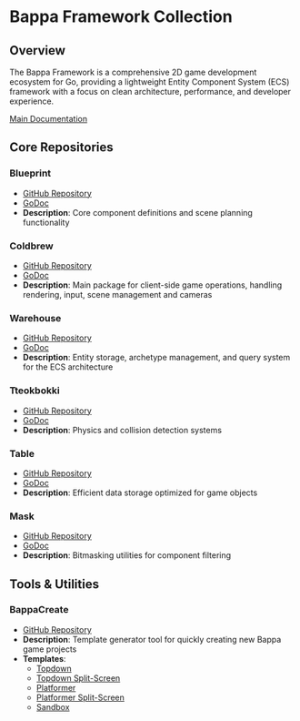 # Bappa Framework Collection

## Overview

The Bappa Framework is a comprehensive 2D game development ecosystem for Go, providing a lightweight Entity Component System (ECS) framework with a focus on clean architecture, performance, and developer experience.

[Main Documentation](https://dl43t3h5ccph3.cloudfront.net)

## Core Repositories

### Blueprint

- [GitHub Repository](https://github.com/TheBitDrifter/blueprint)
- [GoDoc](https://pkg.go.dev/github.com/TheBitDrifter/blueprint)
- **Description**: Core component definitions and scene planning functionality

### Coldbrew

- [GitHub Repository](https://github.com/TheBitDrifter/coldbrew)
- [GoDoc](https://pkg.go.dev/github.com/TheBitDrifter/coldbrew)
- **Description**: Main package for client-side game operations, handling rendering, input, scene management and cameras

### Warehouse

- [GitHub Repository](https://github.com/TheBitDrifter/warehouse)
- [GoDoc](https://pkg.go.dev/github.com/TheBitDrifter/warehouse)
- **Description**: Entity storage, archetype management, and query system for the ECS architecture

### Tteokbokki

- [GitHub Repository](https://github.com/TheBitDrifter/tteokbokki)
- [GoDoc](https://pkg.go.dev/github.com/TheBitDrifter/tteokbokki)
- **Description**: Physics and collision detection systems

### Table

- [GitHub Repository](https://github.com/TheBitDrifter/table)
- [GoDoc](https://pkg.go.dev/github.com/TheBitDrifter/table)
- **Description**: Efficient data storage optimized for game objects

### Mask

- [GitHub Repository](https://github.com/TheBitDrifter/mask)
- [GoDoc](https://pkg.go.dev/github.com/TheBitDrifter/mask)
- **Description**: Bitmasking utilities for component filtering

## Tools & Utilities

### BappaCreate

- [GitHub Repository](https://github.com/TheBitDrifter/bappacreate)
- **Description**: Template generator tool for quickly creating new Bappa game projects
- **Templates**:
  - [Topdown](https://github.com/TheBitDrifter/bappacreate/tree/main/templates/topdown)
  - [Topdown Split-Screen](https://github.com/TheBitDrifter/bappacreate/tree/main/templates/topdown-split)
  - [Platformer](https://github.com/TheBitDrifter/bappacreate/tree/main/templates/platformer)
  - [Platformer Split-Screen](https://github.com/TheBitDrifter/bappacreate/tree/main/templates/platformer-split)
  - [Sandbox](https://github.com/TheBitDrifter/bappacreate/tree/main/templates/sandbox)
